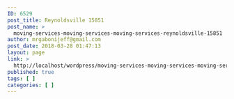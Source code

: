 ```yaml
---
ID: 6529
post_title: Reynoldsville 15851
post_name: >
  moving-services-moving-services-moving-services-reynoldsville-15851
author: mrgabonijeff@gmail.com
post_date: 2018-03-28 01:47:13
layout: page
link: >
  http://localhost/wordpress/moving-services-moving-services-moving-services-reynoldsville-15851/
published: true
tags: [ ]
categories: [ ]
---
```

